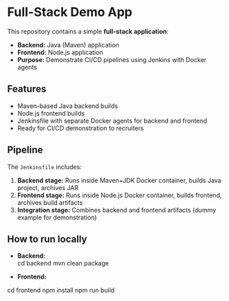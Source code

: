 # Full-Stack Demo App

This repository contains a simple **full-stack application**:

- **Backend:** Java (Maven) application
- **Frontend:** Node.js application
- **Purpose:** Demonstrate CI/CD pipelines using Jenkins with Docker agents

## Features

- Maven-based Java backend builds
- Node.js frontend builds
- Jenkinsfile with separate Docker agents for backend and frontend
- Ready for CI/CD demonstration to recruiters

## Pipeline

The `Jenkinsfile` includes:

1. **Backend stage:** Runs inside Maven+JDK Docker container, builds Java project, archives JAR
2. **Frontend stage:** Runs inside Node.js Docker container, builds frontend, archives build artifacts
3. **Integration stage:** Combines backend and frontend artifacts (dummy example for demonstration)

## How to run locally

- **Backend:**  
cd backend
mvn clean package

- **Frontend:**

cd frontend
npm install
npm run build
